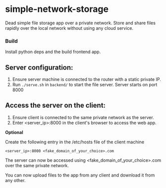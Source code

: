 # simple-network-storage
Dead simple file storage app over a private network. Store and share files rapidly over the local network without using any cloud service.

### Build 
Install python deps and the build frontend app.

## Server configuration:

1. Ensure server machine is connected to the router with a static private IP.
2. Run ```./serve.sh``` in ```backend/``` to start the file server. Server starts on port 8000

## Access the server on the client:
1. Ensure client is connected to the same private network as the server.
2. Enter <server_ip>:8000 in the client's browser to access the web app.

**Optional**

Create the following entry in the /etc/hosts file of the client machine
```
<server_ip>:8000 <fake_domain_of_your_choice>.com
```
The server can now be accessed using <fake_domain_of_your_choice>.com over the same private network.

You can now upload files to the app from any client and download it from any other.
